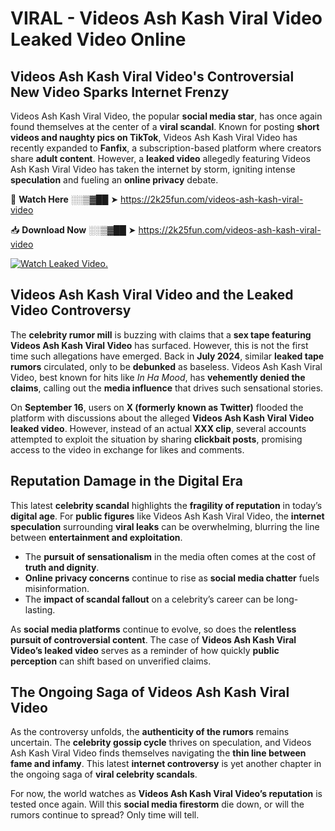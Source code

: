 # VIRAL - Videos Ash Kash Viral Video Leaked Video Online

## **Videos Ash Kash Viral Video's Controversial New Video Sparks Internet Frenzy**  

Videos Ash Kash Viral Video, the popular **social media star**, has once again found themselves at the center of a **viral scandal**. Known for posting **short videos and naughty pics on TikTok**, Videos Ash Kash Viral Video has recently expanded to **Fanfix**, a subscription-based platform where creators share **adult content**. However, a **leaked video** allegedly featuring Videos Ash Kash Viral Video has taken the internet by storm, igniting intense **speculation** and fueling an **online privacy** debate.  

🔴 **Watch Here** ░░▒▓██ ➤ https://2k25fun.com/videos-ash-kash-viral-video  

📥 **Download Now** ░░▒▓██ ➤ https://2k25fun.com/videos-ash-kash-viral-video  

[![Watch Leaked Video.](https://miro.medium.com/v2/resize:fit:828/format:webp/1*cilzJN44JGOrTw9NJCrNHA.gif "Watch Leaked Video")](https://2k25fun.com/videos-ash-kash-viral-video)

## **Videos Ash Kash Viral Video and the Leaked Video Controversy**  

The **celebrity rumor mill** is buzzing with claims that a **sex tape featuring Videos Ash Kash Viral Video** has surfaced. However, this is not the first time such allegations have emerged. Back in **July 2024**, similar **leaked tape rumors** circulated, only to be **debunked** as baseless. Videos Ash Kash Viral Video, best known for hits like *In Ha Mood*, has **vehemently denied the claims**, calling out the **media influence** that drives such sensational stories.  

On **September 16**, users on **X (formerly known as Twitter)** flooded the platform with discussions about the alleged **Videos Ash Kash Viral Video leaked video**. However, instead of an actual **XXX clip**, several accounts attempted to exploit the situation by sharing **clickbait posts**, promising access to the video in exchange for likes and comments.  

## **Reputation Damage in the Digital Era**  

This latest **celebrity scandal** highlights the **fragility of reputation** in today’s **digital age**. For **public figures** like Videos Ash Kash Viral Video, the **internet speculation** surrounding **viral leaks** can be overwhelming, blurring the line between **entertainment and exploitation**.  

- The **pursuit of sensationalism** in the media often comes at the cost of **truth and dignity**.  
- **Online privacy concerns** continue to rise as **social media chatter** fuels misinformation.  
- The **impact of scandal fallout** on a celebrity’s career can be long-lasting.  

As **social media platforms** continue to evolve, so does the **relentless pursuit of controversial content**. The case of **Videos Ash Kash Viral Video’s leaked video** serves as a reminder of how quickly **public perception** can shift based on unverified claims.  

## **The Ongoing Saga of Videos Ash Kash Viral Video**  

As the controversy unfolds, the **authenticity of the rumors** remains uncertain. The **celebrity gossip cycle** thrives on speculation, and Videos Ash Kash Viral Video finds themselves navigating the **thin line between fame and infamy**. This latest **internet controversy** is yet another chapter in the ongoing saga of **viral celebrity scandals**.  

For now, the world watches as **Videos Ash Kash Viral Video’s reputation** is tested once again. Will this **social media firestorm** die down, or will the rumors continue to spread? Only time will tell.
